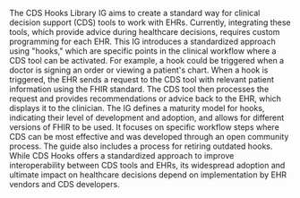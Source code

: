 The CDS Hooks Library IG aims to create a standard way for clinical decision support (CDS) tools to work with EHRs. Currently, integrating these tools, which provide advice during healthcare decisions, requires custom programming for each EHR. This IG introduces a standardized approach using "hooks," which are specific points in the clinical workflow where a CDS tool can be activated. For example, a hook could be triggered when a doctor is signing an order or viewing a patient's chart. When a hook is triggered, the EHR sends a request to the CDS tool with relevant patient information using the FHIR standard. The CDS tool then processes the request and provides recommendations or advice back to the EHR, which displays it to the clinician. The IG defines a maturity model for hooks, indicating their level of development and adoption, and allows for different versions of FHIR to be used. It focuses on specific workflow steps where CDS can be most effective and was developed through an open community process. The guide also includes a process for retiring outdated hooks. While CDS Hooks offers a standardized approach to improve interoperability between CDS tools and EHRs, its widespread adoption and ultimate impact on healthcare decisions depend on implementation by EHR vendors and CDS developers.
